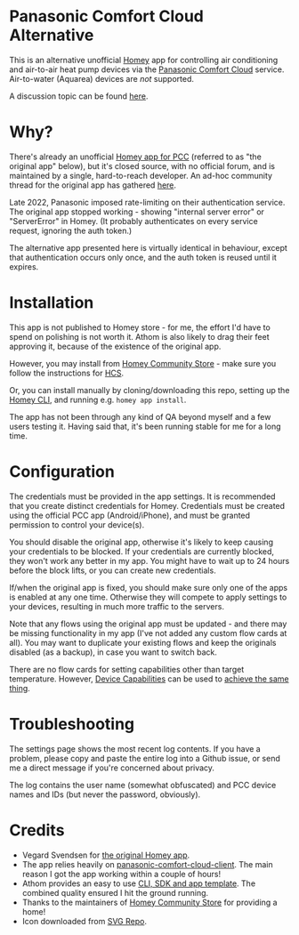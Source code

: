 # Panasonic Comfort Cloud Alternative

This is an alternative unofficial [Homey](https://homey.app) app for controlling air conditioning and air-to-air heat pump devices via the [Panasonic Comfort Cloud](https://www.panasonic.com/global/hvac/air-conditioning/connectivity/comfort-cloud.html) service.
Air-to-water (Aquarea) devices are *not* supported.

A discussion topic can be found [here](https://community.homey.app/t/app-pro-panasonic-comfort-cloud-alternative/75906).

# Why?

There's already an unofficial [Homey app for PCC](https://homey.app/en-us/app/com.panasonic.PCC/Panasonic-Comfort-Cloud/) (referred to as "the original app" below), but it's closed source, with no official forum, and is maintained by a single, hard-to-reach developer.  An ad-hoc community thread for the original app has gathered [here](https://community.homey.app/t/error-panasonic-comfort-cloud-app/65935).

Late 2022, Panasonic imposed rate-limiting on their authentication service.  The original app stopped working - showing "internal server error" or "ServerError" in Homey.  (It probably authenticates on every service request, ignoring the auth token.)

The alternative app presented here is virtually identical in behaviour, except that authentication occurs only once, and the auth token is reused until it expires.

# Installation

This app is not published to Homey store - for me, the effort I'd have to spend on polishing is not worth it.  Athom is also likely to drag their feet approving it, because of the existence of the original app.

However, you may install from [Homey Community Store](https://store.homey.community/app/net.schmidt-cisternas.pcc-alt) - make sure you follow the instructions for [HCS](https://store.homey.community/hcs).

Or, you can install manually by cloning/downloading this repo, setting up the [Homey CLI](https://apps.developer.homey.app/the-basics/getting-started/homey-cli), and running e.g. ```homey app install```.

The app has not been through any kind of QA beyond myself and a few users testing it.  Having said that, it's been running stable for me for a long time.

# Configuration

The credentials must be provided in the app settings.  It is recommended that you create distinct credentials for Homey.  Credentials must be created using the official PCC app (Android/iPhone), and must be granted permission to control your device(s).  

You should disable the original app, otherwise it's likely to keep causing your credentials to be blocked.  If your credentials are currently blocked, they won't work any better in my app.  You might have to wait up to 24 hours before the block lifts, or you can create new credentials.

If/when the original app is fixed, you should make sure only one of the apps is enabled at any one time.  Otherwise they will compete to apply settings to your devices, resulting in much more traffic to the servers.

Note that any flows using the original app must be updated - and there may be missing functionality in my app (I've not added any custom flow cards at all).  You may want to duplicate your existing flows and keep the originals disabled (as a backup), in case you want to switch back.

There are no flow cards for setting capabilities other than target temperature.  However, [Device Capabilities](https://homey.app/en-us/app/nl.qluster-it.DeviceCapabilities/Device-Capabilities/) can be used to [achieve the same thing](https://community.homey.app/t/app-pro-panasonic-comfort-cloud-alternative/75906/24?u=robert_schmidt).

# Troubleshooting

The settings page shows the most recent log contents.  If you have a problem, please copy and paste the entire log into a Github issue, or send me a direct message if you're concerned about privacy.

The log contains the user name (somewhat obfuscated) and PCC device names and IDs (but never the password, obviously).

# Credits

  * Vegard Svendsen for [the original Homey app](https://homey.app/en-us/app/com.panasonic.PCC/Panasonic-Comfort-Cloud/).
  * The app relies heavily on [panasonic-comfort-cloud-client](https://github.com/marc2016/panasonic-comfort-cloud-client).  The main reason I got the app working within a couple of hours!
  * Athom provides an easy to use [CLI, SDK and app template](https://apps.developer.homey.app/the-basics/getting-started/homey-cli).  The combined quality ensured I hit the ground running.
  * Thanks to the maintainers of [Homey Community Store](https://store.homey.community) for providing a home!
  * Icon downloaded from [SVG Repo](https://www.svgrepo.com/svg/288102/air-conditioning-air-conditioner).
